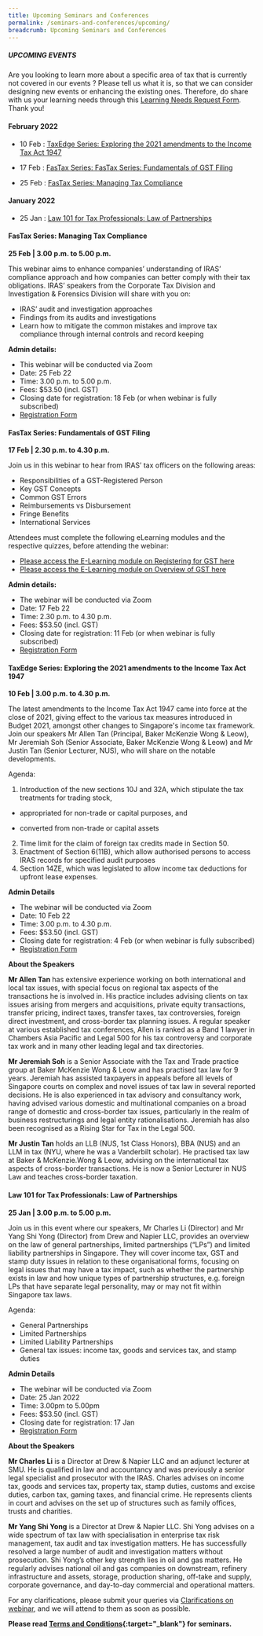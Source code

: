 ```yaml
---
title: Upcoming Seminars and Conferences
permalink: /seminars-and-conferences/upcoming/
breadcrumb: Upcoming Seminars and Conferences
---
```

##### **UPCOMING EVENTS**
Are you looking to learn more about a specific area of tax that is currently not covered in our events ? 
Please tell us what it is, so that we can consider designing new events or enhancing the existing ones.
Therefore, do share with us your learning needs through this [Learning Needs Request Form](https://form.gov.sg/5d2c51283703d80011e52615). Thank you!

#### **February 2022**
* 10 Feb : [TaxEdge Series: Exploring the 2021 amendments to the Income Tax Act 1947](/seminars-and-conferences/upcoming/#10Feb-ta-id)

* 17 Feb : [FasTax Series: FasTax Series: Fundamentals of GST Filing](/seminars-and-conferences/upcoming/#17Feb-ta-id)

* 25 Feb : [FasTax Series: Managing Tax Compliance](/seminars-and-conferences/upcoming/#25Feb-ta-id)

#### **January 2022**
* 25 Jan : [Law 101 for Tax Professionals: Law of Partnerships](/seminars-and-conferences/upcoming/#25Jan-ta-id)


<a id="25Feb-ta-id"></a>
#### **FasTax Series: Managing Tax Compliance**
**25 Feb | 3.00 p.m. to 5.00 p.m.**

This webinar aims to enhance companies’ understanding of IRAS’ compliance approach and how companies can better comply with their tax obligations. IRAS’ speakers from the Corporate Tax Division and Investigation & Forensics Division will share with you on:

* IRAS’ audit and investigation approaches
* Findings from its audits and investigations
* Learn how to mitigate the common mistakes and improve tax compliance through internal controls and record keeping

**Admin details:**

* This webinar will be conducted via Zoom
* Date: 25 Feb 22
* Time: 3.00 p.m. to 5.00 p.m.
* Fees: $53.50 (incl. GST)
* Closing date for registration: 18 Feb (or when webinar is fully subscribed)
* [Registration Form](https://form.gov.sg/61e5167cbdbbe60012f135e3)

<a id="17Feb-ta-id"></a>
#### **FasTax Series: Fundamentals of GST Filing**
**17 Feb | 2.30 p.m. to 4.30 p.m.**

Join us in this webinar to hear from IRAS’ tax officers on the following areas:

* Responsibilities of a GST-Registered Person
* Key GST Concepts
* Common GST Errors
* Reimbursements vs Disbursement
* Fringe Benefits
* International Services
 
Attendees must complete the following eLearning modules and the respective quizzes, before attending the webinar:

* [Please access the E-Learning module on Registering for GST here](https://elearn.iras.gov.sg/iraslearning/web/courseware/viewCourse.aspx?cid=registeringforGST)
* [Please access the E-Learning module on Overview of GST here](https://elearn.iras.gov.sg/iraslearning/web/courseware/viewCourse.aspx?cid=overviewofGST)

**Admin details:**

* The webinar will be conducted via Zoom
* Date: 17 Feb 22
* Time: 2.30 p.m. to 4.30 p.m.
* Fees: $53.50 (incl. GST)
* Closing date for registration: 11 Feb (or when webinar is fully subscribed)
* [Registration Form](https://form.gov.sg/61e512be63dd6a00137b9db1)


<a id="10Feb-ta-id"></a>
#### **TaxEdge Series: Exploring the 2021 amendments to the Income Tax Act 1947**
**10 Feb | 3.00 p.m. to 4.30 p.m.**

The latest amendments to the Income Tax Act 1947 came into force at the close of 2021, giving effect to the various tax measures introduced in Budget 2021, amongst other changes to Singapore's income tax framework. Join our speakers Mr Allen Tan (Principal, Baker McKenzie Wong & Leow), Mr Jeremiah Soh (Senior Associate, Baker McKenzie Wong & Leow) and Mr Justin Tan (Senior Lecturer, NUS), who will share on the notable developments.

Agenda:

1. Introduction of the new sections 10J and 32A, which stipulate the tax treatments for trading stock,

* appropriated for non-trade or capital purposes, and

* converted from non-trade or capital assets

2. Time limit for the claim of foreign tax credits made in Section 50.
3. Enactment of Section 6(11B), which allow authorised persons to access IRAS records for specified audit purposes
4. Section 14ZE, which was legislated to allow income tax deductions for upfront lease expenses.

 **Admin Details**

* The webinar will be conducted via Zoom
* Date: 10 Feb 22
* Time: 3.00 p.m. to 4.30 p.m.
* Fees: $53.50 (incl. GST)
* Closing date for registration: 4 Feb (or when webinar is fully subscribed)
* [Registration Form](https://form.gov.sg/61e4e65e0d073a0012657ff7)

**About the Speakers**

**Mr Allen Tan** has extensive experience working on both international and local tax issues, with special focus on regional tax aspects of the transactions he is involved in. His practice includes advising clients on tax issues arising from mergers and acquisitions, private equity transactions, transfer pricing, indirect taxes, transfer taxes, tax controversies, foreign direct investment, and cross-border tax planning issues. A regular speaker at various established tax conferences, Allen is ranked as a Band 1 lawyer in Chambers Asia Pacific and Legal 500 for his tax controversy and corporate tax work and in many other leading legal and tax directories.

**Mr Jeremiah Soh** is a Senior Associate with the Tax and Trade practice group at Baker McKenzie Wong & Leow and has practised tax law for 9 years.  Jeremiah has assisted taxpayers in appeals before all levels of Singapore courts on complex and novel issues of tax law in several reported decisions. He is also experienced in tax advisory and consultancy work, having advised various domestic and multinational companies on a broad range of domestic and cross-border tax issues, particularly in the realm of business restructurings and legal entity rationalisations. Jeremiah has also been recognised as a Rising Star for Tax in the Legal 500.

**Mr Justin Tan** holds an LLB (NUS, 1st Class Honors), BBA (NUS) and an LLM in tax (NYU, where he was a Vanderbilt scholar). He practised tax law at Baker & McKenzie.Wong & Leow, advising on the international tax aspects of cross-border transactions. He is now a Senior Lecturer in NUS Law and teaches cross-border taxation.


<a id="25Jan-ta-id"></a>
#### **Law 101 for Tax Professionals: Law of Partnerships**
**25 Jan | 3.00 p.m. to 5.00 p.m.**

Join us in this event where our speakers, Mr Charles Li (Director) and Mr Yang Shi Yong (Director) from Drew and Napier LLC, provides an overview on the law of general partnerships, limited partnerships (“LPs”) and limited liability partnerships in Singapore. They will cover income tax, GST and stamp duty issues in relation to these organisational forms, focusing on legal issues that may have a tax impact, such as whether the partnership exists in law and how unique types of partnership structures, e.g. foreign LPs that have separate legal personality, may or may not fit within Singapore tax laws.

Agenda:
* General Partnerships
* Limited Partnerships
* Limited Liability Partnerships
* General tax issues: income tax, goods and services tax, and stamp duties

**Admin Details**

* The webinar will be conducted via Zoom
* Date: 25 Jan 2022
* Time: 3.00pm to 5.00pm
* Fees: $53.50 (incl. GST)
* Closing date for registration: 17 Jan
* [Registration Form](https://form.gov.sg/61d4111a3cff100012a46f49)


**About the Speakers**

**Mr Charles Li** is a Director at Drew & Napier LLC and an adjunct lecturer at SMU. He is qualified in law and accountancy and was previously a senior legal specialist and prosecutor with the IRAS. Charles advises on income tax, goods and services tax, property tax, stamp duties, customs and excise duties, carbon tax, gaming taxes, and financial crime. He represents clients in court and advises on the set up of structures such as family offices, trusts and charities.

**Mr Yang Shi Yong** is a Director at Drew & Napier LLC. Shi Yong advises on a wide spectrum of tax law with specialisation in enterprise tax risk management, tax audit and tax investigation matters. He has successfully resolved a large number of audit and investigation matters without prosecution. Shi Yong’s other key strength lies in oil and gas matters. He regularly advises national oil and gas companies on downstream, refinery infrastructure and assets, storage, production sharing, off-take and supply, corporate governance, and day-to-day commercial and operational matters.

 




For any clarifications, please submit your queries via [Clarifications on webinar](https://form.gov.sg/5ef1d081728ca60011ba9117), and we will attend to them as soon as possible.


**Please read [Terms and Conditions](https://production-iras-tax-academy.netlify.com/executive-tax-programmes/terms-and-conditions/){:target="_blank"} for seminars.**